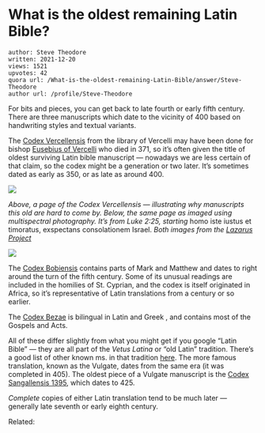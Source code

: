 # What is the oldest remaining Latin Bible?

	author: Steve Theodore
	written: 2021-12-20
	views: 1521
	upvotes: 42
	quora url: /What-is-the-oldest-remaining-Latin-Bible/answer/Steve-Theodore
	author url: /profile/Steve-Theodore


For bits and pieces, you can get back to late fourth or early fifth century. There are three manuscripts which date to the vicinity of 400 based on handwriting styles and textual variants.

The [Codex Vercellensis](https://en.wikipedia.org/wiki/Codex_Vercellensis) from the library of Vercelli may have been done for bishop [Eusebius of Vercelli](https://en.wikipedia.org/wiki/Eusebius_of_Vercelli) who died in 371, so it’s often given the title of oldest surviving Latin bible manuscript — nowadays we are less certain of that claim, so the codex might be a generation or two later. It’s sometimes dated as early as 350, or as late as around 400.

![](https://qph.fs.quoracdn.net/main-qimg-4ff5bb073034b19574d38fb7237ddd77-lq)

_Above, a page of the Codex Vercellensis — illustrating why manuscripts this old are hard to come by. Below, the same page as imaged using multispectral photography. It’s from Luke 2:25, starting_ homo iste iustus et timoratus, exspectans consolationem Israel. _Both images from the_ _[Lazarus Project](https://www.lazarusprojectimaging.com/)_ 

![](https://qph.fs.quoracdn.net/main-qimg-1f0fba9b215b70fc9e36cf72b855b67a-lq)

The [Codex Bobiensis](https://en.wikipedia.org/wiki/Codex_Bobiensis) contains parts of Mark and Matthew and dates to right around the turn of the fifth century. Some of its unusual readings are included in the homilies of St. Cyprian, and the codex is itself originated in Africa, so it’s representative of Latin translations from a century or so earlier.

The [Codex Bezae](https://en.wikipedia.org/wiki/Codex_Bezae) is bilingual in Latin and Greek , and contains most of the Gospels and Acts.

All of these differ slightly from what you might get if you google “Latin Bible” — they are all part of the _Vetus Latina_ or “old Latin” tradition. There’s a good list of other known ms. in that tradition [here](http://www.vetuslatina.org/manuscripts). The more famous translation, known as the Vulgate, dates from the same era (it was completed in 405). The oldest piece of a Vulgate manuscript is the [Codex Sangallensis 1395](https://www.historyofinformation.com/detail.php?entryid=3957), which dates to 425.

_Complete_ copies of either Latin translation tend to be much later — generally late seventh or early eighth century.

Related:



